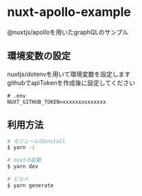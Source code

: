 # nuxt-apollo-example

@nuxtjs/apolloを用いたgraphQLのサンプル

## 環境変数の設定

nuxtjs/dotenvを用いて環境変数を設定します   
githubでapiTokenを作成後に設定してください

```
# .env
NUXT_GITHUB_TOKEN=xxxxxxxxxxxxxx
```

## 利用方法

``` bash
# モジュールのinstall
$ yarn -i

# nuxtの起動
$ yarn dev

# ビルド
$ yarn generate
```
